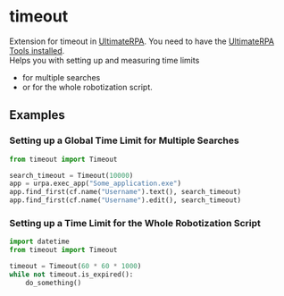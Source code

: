 # timeout
Extension for timeout in [UltimateRPA](https://www.ultimaterpa.com).
You need to have the [UltimateRPA Tools installed](https://www.ultimaterpa.com/documentation/_install.html).  
Helps you with setting up and measuring time limits 
- for multiple searches 
- or for the whole robotization script.


## Examples

### Setting up a Global Time Limit for Multiple Searches 

```python
from timeout import Timeout

search_timeout = Timeout(10000)
app = urpa.exec_app("Some_application.exe")
app.find_first(cf.name("Username").text(), search_timeout)
app.find_first(cf.name("Username").edit(), search_timeout)
```

### Setting up a Time Limit for the Whole Robotization Script

```python
import datetime
from timeout import Timeout

timeout = Timeout(60 * 60 * 1000)
while not timeout.is_expired():
	do_something()
```
